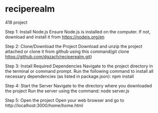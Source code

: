 # reciperealm
418 project

Step 1: Install Node.js
Ensure Node.js is installed on the computer. If not, download and install it from https://nodejs.org/en

Step 2: Clone/Download the Project
Download and unzip the project attached or clone it from github using this command(git clone https://github.com/dgzach/reciperealm.git)

Step 3: Install Required Dependencies
Navigate to the project directory in the terminal or command prompt. Run the following command to install all necessary dependencies (as listed in package.json): npm install

Step 4: Start the Server
Navigate to the directory where you downloaded the project Run the server using the command: node server.js

Step 5: Open the project
Open your web browser and go to http://localhost:3000/home/home.html